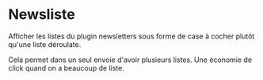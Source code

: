 Newsliste
=========

Afficher les listes du plugin newsletters sous forme de case à cocher plutôt qu'une liste déroulate.

Cela permet dans un seul envoie d'avoir plusieurs listes. Une économie de click quand on a beaucoup de liste.
